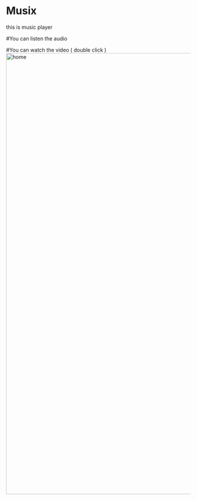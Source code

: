 # Musix

this is music player 

#You can listen the audio 

#You can watch the video ( double click )
<img width="1200" alt="home" src="https://github.com/lakshanJKL/Musix/assets/141350033/66dd9875-771f-4ffe-a728-631a6419719c">
